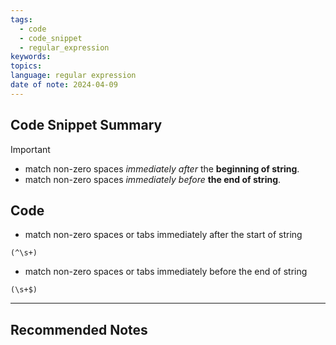 ```yaml
---
tags:
  - code
  - code_snippet
  - regular_expression
keywords: 
topics: 
language: regular expression
date of note: 2024-04-09
---
```


## Code Snippet Summary

>[!important]
>- match non-zero spaces *immediately after* the **beginning of string**.
>- match non-zero spaces *immediately before* **the end of string**. 


## Code

- match non-zero spaces or tabs immediately after the start of string
```
(^\s+)
```

- match non-zero spaces or tabs immediately before the end of string
```
(\s+$)
```




-----------
##  Recommended Notes

